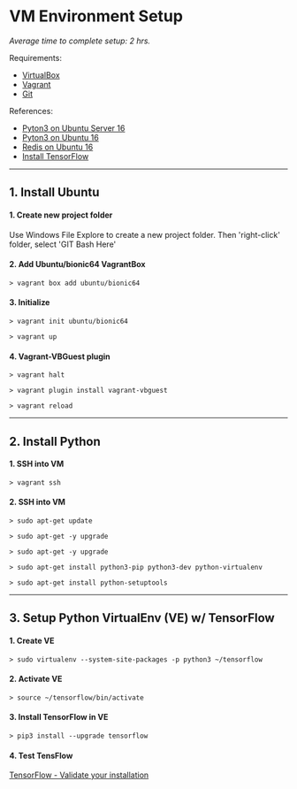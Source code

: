 # VM Environment Setup

_Average time to complete setup: 2 hrs._

Requirements:
  * [VirtualBox](https://www.virtualbox.org/wiki/Downloads)
  * [Vagrant](https://www.vagrantup.com/downloads.html)
  * [Git](https://git-scm.com/downloads)

References:
  * [Pyton3 on Ubuntu Server 16](https://www.digitalocean.com/community/tutorials/how-to-install-python-3-and-set-up-a-programming-environment-on-an-ubuntu-16-04-server)
  * [Pyton3 on Ubuntu 16](https://www.digitalocean.com/community/tutorials/how-to-install-python-3-and-set-up-a-local-programming-environment-on-ubuntu-16-04)
  * [Redis on Ubuntu 16](https://www.digitalocean.com/community/tutorials/how-to-install-and-configure-redis-on-ubuntu-16-04)
  * [Install TensorFlow](https://www.tensorflow.org/install/install_linux)

---

## 1. Install Ubuntu

#### 1. Create new project folder
Use Windows File Explore to create a new project folder. Then 'right-click' folder, select 'GIT Bash Here'

#### 2. Add Ubuntu/bionic64 VagrantBox
`> vagrant box add ubuntu/bionic64`

#### 3. Initialize
`> vagrant init ubuntu/bionic64`

`> vagrant up`

#### 4. Vagrant-VBGuest plugin

`> vagrant halt`

`> vagrant plugin install vagrant-vbguest`

`> vagrant reload`

---

## 2. Install Python

#### 1. SSH into VM
`> vagrant ssh`

#### 2. SSH into VM
`> sudo apt-get update`

`> sudo apt-get -y upgrade`

`> sudo apt-get -y upgrade`

`> sudo apt-get install python3-pip python3-dev python-virtualenv`

`> sudo apt-get install python-setuptools`

---

## 3. Setup Python VirtualEnv (VE) w/ TensorFlow

#### 1. Create VE
`> sudo virtualenv --system-site-packages -p python3 ~/tensorflow`

#### 2. Activate VE
`> source ~/tensorflow/bin/activate`

#### 3. Install TensorFlow in VE
`> pip3 install --upgrade tensorflow`

#### 4. Test TensFlow
[TensorFlow - Validate your installation](https://www.tensorflow.org/install/install_linux#ValidateYourInstallation)
